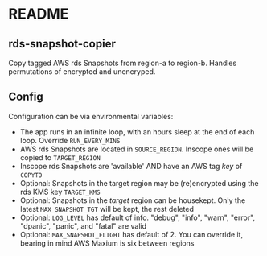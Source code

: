 # README #

## rds-snapshot-copier ###

Copy tagged AWS rds Snapshots from region-a to region-b. Handles permutations of encrypted and unencryped.

## Config ##

Configuration can be via environmental variables:

- The app runs in an infinite loop, with an hours sleep at the end of each loop. Override `RUN_EVERY_MINS`
- AWS rds Snapshots are located in `SOURCE_REGION`. Inscope ones will be copied to `TARGET_REGION`
- Inscope rds Snapshots are 'available' AND have an AWS tag _key_ of `COPYTO`
- Optional: Snapshots in the target region may be (re)encrypted using the rds KMS key `TARGET_KMS`
- Optional: Snapshots in the _target_ region can be housekept. Only the latest `MAX_SNAPSHOT_TGT` will be kept, the rest deleted
- Optional: `LOG_LEVEL` has default of info. "debug", "info", "warn", "error", "dpanic", "panic", and "fatal" are valid
- Optional: `MAX_SNAPSHOT_FLIGHT` has default of 2.  You can override it, bearing in mind AWS Maxium is six between regions
